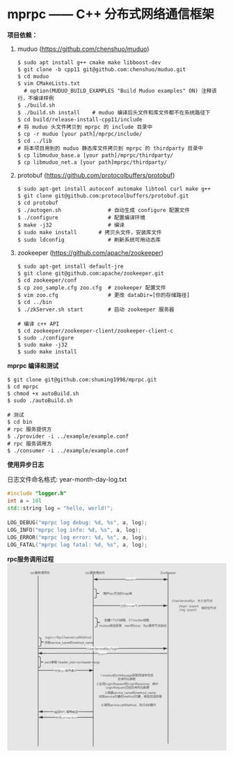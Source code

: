 # mprpc —— C++ 分布式网络通信框架

**项目依赖：**

1. muduo (https://github.com/chenshuo/muduo)

   ```shell
   $ sudo apt install g++ cmake make libboost-dev
   $ git clone -b cpp11 git@github.com:chenshuo/muduo.git
   $ cd muduo
   $ vim CMakeLists.txt
     # option(MUDUO_BUILD_EXAMPLES "Build Muduo examples" ON) 注释该行，不编译样例
   $ ./build.sh
   $ ./build.sh install    # muduo 编译后头文件和库文件都不在系统路径下
   $ cd build/release-install-cpp11/include
   # 将 muduo 头文件拷贝到 mprpc 的 include 目录中
   $ cp -r muduo [your path]/mprpc/include/
   $ cd ../lib
   # 将本项目用到的 muduo 静态库文件拷贝到 mprpc 的 thirdparty 目录中
   $ cp libmuduo_base.a [your path]/mprpc/thirdparty/
   $ cp libmuduo_net.a [your path]mprpc/thirdparty/
   ```


2. protobuf (https://github.com/protocolbuffers/protobuf)

   ```shell
   $ sudo apt-get install autoconf automake libtool curl make g++
   $ git clone git@github.com:protocolbuffers/protobuf.git
   $ cd protobuf
   $ ./autogen.sh               # 自动生成 configure 配置文件
   $ ./configure                # 配置编译环境
   $ make -j32                  # 编译
   $ sudo make install     	 # 拷贝头文件，安装库文件
   $ sudo ldconfig              # 刷新系统可用动态库
   ```


3. zookeeper (https://github.com/apache/zookeeper)

   ```shell
   $ sudo apt-get install default-jre
   $ git clone git@github.com:apache/zookeeper.git
   $ cd zookeeper/conf
   $ cp zoo_sample.cfg zoo.cfg  # zookeeper 配置文件
   $ vim zoo.cfg                # 更改 dataDir=[你的存储路径]
   $ cd ../bin
   $ ./zkServer.sh start        # 启动 zookeeper 服务器
   
   # 编译 c++ API
   $ cd zookeeper/zookeeper-client/zookeeper-client-c
   $ sudo ./configure
   $ sudo make -j32
   $ sudo make install
   ```



**mprpc 编译和测试**

```shell
$ git clone git@github.com:shuming1998/mprpc.git
$ cd mprpc
$ chmod +x autoBuild.sh
$ sudo ./autoBuild.sh
      
# 测试
$ cd bin
# rpc 服务提供方
$ ./provider -i ../example/example.conf
# rpc 服务调用方
$ ./consumer -i ../example/example.conf 
```



**使用异步日志**

日志文件命名格式: year-month-day-log.txt

```c++
#include "logger.h"
int a = 10l
std::string log = "hello, world!";

LOG_DEBUG("mprpc log debug: %d, %s", a, log);
LOG_INFO("mprpc log info: %d, %s", a, log);
LOG_ERROR("mprpc log error: %d, %s", a, log);
LOG_FATAL("mprpc log fatal: %d, %s", a, log);
```



**rpc服务调用过程**
![image-20230218012019296](image/mprpc.png)
